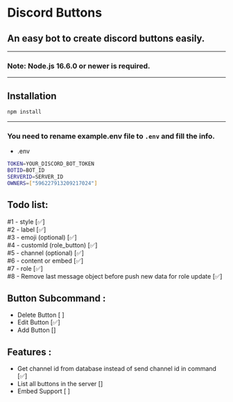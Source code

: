 # Discord Buttons


## An easy bot to create discord buttons easily.

---
### Note: Node.js 16.6.0 or newer is required.
---

## Installation

```sh
npm install
```
---

### You need to rename example.env file to `.env` and fill the info.

- .env
```sh
TOKEN=YOUR_DISCORD_BOT_TOKEN
BOTID=BOT_ID
SERVERID=SERVER_ID
OWNERS=["596227913209217024"]
```

## Todo list:
#1 - style [✅]
<br>
#2 - label [✅]
<br>
#3 - emoji (optional) [✅]
<br>
#4 - customId (role_button) [✅]
<br>
#5 - channel (optional) [✅]
<br>
#6 - content or embed [✅]
<br>
#7 - role [✅]
<br>
#8 - Remove last message object before push new data for role update [✅]

## Button Subcommand :
   - Delete Button [ ]
   - Edit Button [✅]
   - Add Button []

## Features :
   - Get channel id from database instead of send channel id in command [✅]
   - List all buttons in the server []
   - Embed Support [ ]

